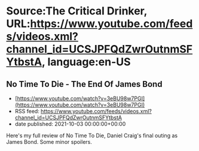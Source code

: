 # Source:The Critical Drinker, URL:https://www.youtube.com/feeds/videos.xml?channel_id=UCSJPFQdZwrOutnmSFYtbstA, language:en-US

## No Time To Die - The End Of James Bond
 - [https://www.youtube.com/watch?v=3eBU98w7PGI](https://www.youtube.com/watch?v=3eBU98w7PGI)
 - RSS feed: https://www.youtube.com/feeds/videos.xml?channel_id=UCSJPFQdZwrOutnmSFYtbstA
 - date published: 2021-10-03 00:00:00+00:00

Here's my full review of No Time To Die, Daniel Craig's final outing as James Bond. Some minor spoilers.

